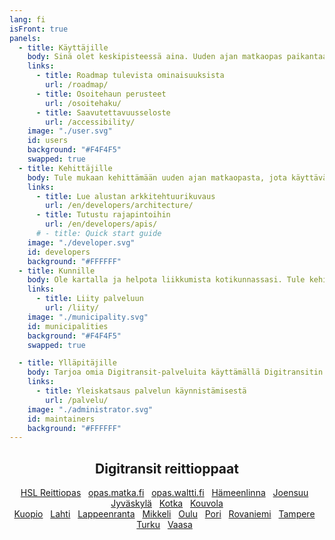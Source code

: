 ```yaml
---
lang: fi
isFront: true
panels:
  - title: Käyttäjille
    body: Sinä olet keskipisteessä aina. Uuden ajan matkaopas paikantaa sijaintisi ja kertoo lähimmät linjat, pysäkit ja reitit täysin reaaliaikaisesti. Reaaliaikaisesti tarkoittaa, että näet bussin tai junan sijainnin ja pysäkkiaikataulut totuudenmukaisina. Turha odottelu on historiaa. Palvelu suodattaa tarpeettoman tiedon ja kertoo, mitä ympärilläsi tapahtuu ja miten pääset sujuvimmin perille. Tulevaisuudessa reaaliaikainen palvelu kattaa koko maan.
    links:
      - title: Roadmap tulevista ominaisuuksista
        url: /roadmap/
      - title: Osoitehaun perusteet
        url: /osoitehaku/
      - title: Saavutettavuusseloste
        url: /accessibility/
    image: "./user.svg"
    id: users
    background: "#F4F4F5"
    swapped: true
  - title: Kehittäjille
    body: Tule mukaan kehittämään uuden ajan matkaopasta, jota käyttävät sadat tuhannet ihmiset joka päivä. Todennäköisesti sinäkin. Voit kehittää koko palvelua tai parantaa vain yhtä sen osaa. Ota koodi käyttöösi, keksi uutta, näytä se muille! Käytössäsi on uusin selainteknologia ja kehitysympäristö tulee nopeasti tutuksi. Kääri hihat ja lataa Digitransit koneellesi. Lähdekoodi on avoin.
    links:
      - title: Lue alustan arkkitehtuurikuvaus
        url: /en/developers/architecture/
      - title: Tutustu rajapintoihin
        url: /en/developers/apis/
      # - title: Quick start guide
    image: "./developer.svg"
    id: developers
    background: "#FFFFFF"
  - title: Kunnille
    body: Ole kartalla ja helpota liikkumista kotikunnassasi. Tule kehittämään uuden ajan matkaopasta ja varmista kotipaikkakuntasi valtakunnallinen näkyvyys. Digitransit on HSL:n, Fintrafficin ja TVV LMJ Oy:n tarjoama palvelualusta, johon liittyminen on helppoa. Avoimen lähdekoodin ansiosta palvelun kehitystyössä voi olla mukana kuka tahansa asiasta kiinnostunut, mikä todennäköisesti vähentää palvelun virheitä, parantaa sen tietoturvaa ja tarjoaa aina ajantasaista tietoa. Samalla voit varmistaa, että kuntasi reitti- ja aikataulutedot ovat palvelualustan käytössä.
    links:
      - title: Liity palveluun
        url: /liity/
    image: "./municipality.svg"
    id: municipalities
    background: "#F4F4F5"
    swapped: true

  - title: Ylläpitäjille
    body: Tarjoa omia Digitransit-palveluita käyttämällä Digitransitin tuottamia Docker-kontteja ja avoimia lähdekoodikirjastoja.
    links:
      - title: Yleiskatsaus palvelun käynnistämisestä
        url: /palvelu/
    image: "./administrator.svg"
    id: maintainers
    background: "#FFFFFF"
---
```


<div align="center">

## Digitransit reittioppaat

[HSL Reittiopas](https://hsl.fi)  &nbsp; [opas.matka.fi](https://opas.matka.fi)  &nbsp; [opas.waltti.fi](https://opas.waltti.fi)  &nbsp;
[Hämeenlinna](https://hameenlinna.digitransit.fi)  &nbsp; [Joensuu](https://joensuu.digitransit.fi)  &nbsp; [Jyväskylä](https://jyvaskyla.digitransit.fi)  &nbsp;
[Kotka](https://kotka.digitransit.fi)  &nbsp; [Kouvola](https://kouvola.digitransit.fi) </br>
[Kuopio](https://kuopio.digitransit.fi)  &nbsp; [Lahti](https://lahti.digitransit.fi)  &nbsp; [Lappeenranta](https://lappeenranta.digitransit.fi)  &nbsp;
[Mikkeli](https://mikkeli.digitransit.fi)  &nbsp; [Oulu](https://oulu.digitransit.fi)  &nbsp; [Pori](https://pori.digitransit.fi)  &nbsp; [Rovaniemi](https://rovaniemi.digitransit.fi)  &nbsp;
[Tampere](https://tampere.digitransit.fi)  &nbsp; [Turku](https://turku.digitransit.fi)  &nbsp; [Vaasa](https://vaasa.digitransit.fi)  &nbsp;

</div>